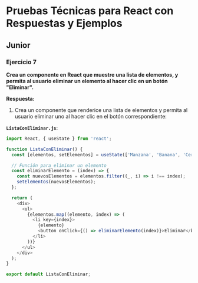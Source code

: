 # Pruebas Técnicas para React con Respuestas y Ejemplos

## Junior

### Ejercicio 7
**Crea un componente en React que muestre una lista de elementos, y permita al usuario eliminar un elemento al hacer clic en un botón "Eliminar".**

**Respuesta:**

1. Crea un componente que renderice una lista de elementos y permita al usuario eliminar uno al hacer clic en el botón correspondiente:

**`ListaConEliminar.js`**:
```javascript
import React, { useState } from 'react';

function ListaConEliminar() {
  const [elementos, setElementos] = useState(['Manzana', 'Banana', 'Cereza', 'Naranja']);

  // Función para eliminar un elemento
  const eliminarElemento = (index) => {
    const nuevosElementos = elementos.filter((_, i) => i !== index);
    setElementos(nuevosElementos);
  };

  return (
    <div>
      <ul>
        {elementos.map((elemento, index) => (
          <li key={index}>
            {elemento} 
            <button onClick={() => eliminarElemento(index)}>Eliminar</button>
          </li>
        ))}
      </ul>
    </div>
  );
}

export default ListaConEliminar;
